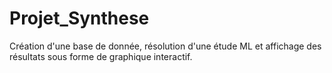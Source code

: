 # Projet_Synthese
Création d'une base de donnée, résolution d'une étude ML et affichage des résultats sous forme de graphique interactif.
